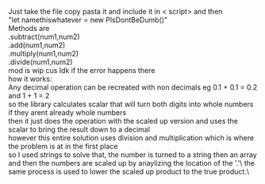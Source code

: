 Just take the file copy pasta it and include it in < script>
and then\
"let namethiswhatever = new PlsDontBeDumb()"\
Methods are \
.subtract(num1,num2) \
.add(num1,num2)\
.multiply(num1,num2)\
.divide(num1,num2)\
mod is wip cus Idk if the error happens there
\
how it works:
\
Any decimal operation can be recreated with non decimals eg 0.1 + 0.1 = 0.2 and 1 + 1 = 2\
so the library calculates scalar that will turn both digits into whole numbers if they arent already whole numbers\
then it just does the operation with the scaled up version and uses the scalar to bring the result down to a decimal\
however this entire solution uses division and multiplication which is where the problem is at in the first place\
so I used strings to solve that, the number is turned to a string then an array and then the numbers are scaled up by anaylizing the location of the '.'\ 
the same process is used to lower the scaled up product to the true product.\


